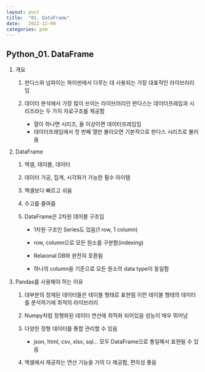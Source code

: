 ```yaml
---
layout: post
title:  "01. DataFrame"
date:   2022-12-09
categories: psm
---
```

## Python_01. DataFrame

1. 개요

    1) 판다스와 넘파이는 파이썬에서 다루는 데 사용되는 가장 대표적인 라이브러리임

    2) 데이터 분석에서 가장 많이 쓰이는 라이브러리인 판다스는 데이터프레임과 시리즈라는 
       두 가지 자료구조를 제공함

        - 열이 하나면 시리즈, 둘 이상이면 데이터프레임임 
        - 데이터프레임에서 첫 번째 열만 불러오면 기본적으로 판다스 시리즈로 불러옴

2. DataFrame

    1) 엑셀, 테이블, 데이터

    2) 데이터 가공, 집계, 시각화가 가능한 필수 아이템 

    3) 엑셀보다 빠르고 쉬움

    4) 수고를 줄여줌 

    5) DataFrame은 2차원 데이블 구조임

        - 1차원 구조인 Series도 있음(1 row, 1 column)

        - row, column으로 모든 원소를 구분함(indexing)

        - Relaional DB와 완전히 호환됨

        - 하나의 column을 기준으로 모든 원소의 data type이 동일함
        
3. Pandas를 사용해야 하는 이유 

    1) 대부분의 정제된 데이터들은 테이블 형태로 표현됨
       이런 테이블 형태의 데이터를 분석하기에 최적의 라이브러리 

    2) Numpy처럼 정형화된 데이터 연산에 최적화 되어있음
       성능이 매우 뛰어남

    3) 다양한 정형 데이터를 통합 관리할 수 있음

        - json, html, csv, xlsx, sql... 모두 DataFrame으로 통일해서 표현될 수 있음 
        
    4) 엑셀에서 제공하는 연산 기능을 거의 다 제공함, 편의성 좋음
